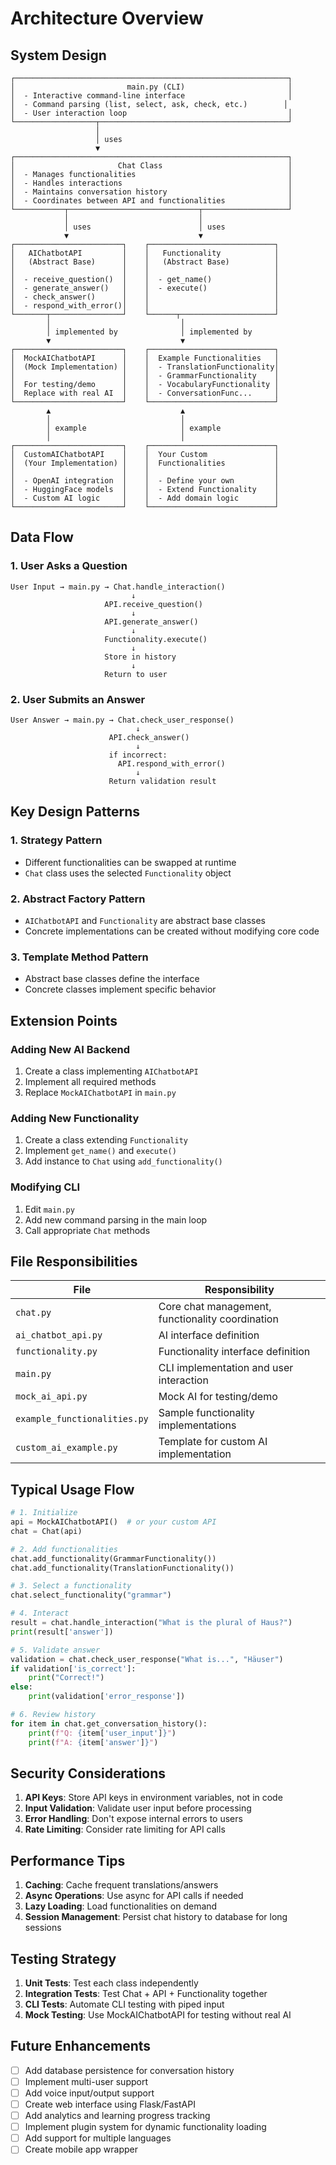 # Architecture Overview

## System Design

```
┌─────────────────────────────────────────────────────────────┐
│                         main.py (CLI)                       │
│  - Interactive command-line interface                       │
│  - Command parsing (list, select, ask, check, etc.)        │
│  - User interaction loop                                    │
└──────────────────┬──────────────────────────────────────────┘
                   │
                   │ uses
                   ▼
┌─────────────────────────────────────────────────────────────┐
│                       Chat Class                            │
│  - Manages functionalities                                  │
│  - Handles interactions                                     │
│  - Maintains conversation history                           │
│  - Coordinates between API and functionalities              │
└───────────┬─────────────────────────────┬───────────────────┘
            │                             │
            │ uses                        │ uses
            ▼                             ▼
┌────────────────────────┐    ┌────────────────────────────┐
│   AIChatbotAPI         │    │   Functionality            │
│   (Abstract Base)      │    │   (Abstract Base)          │
│                        │    │                            │
│  - receive_question()  │    │  - get_name()              │
│  - generate_answer()   │    │  - execute()               │
│  - check_answer()      │    │                            │
│  - respond_with_error()│    │                            │
└───────┬────────────────┘    └──────┬─────────────────────┘
        │                             │
        │ implemented by              │ implemented by
        ▼                             ▼
┌────────────────────────┐    ┌────────────────────────────┐
│  MockAIChatbotAPI      │    │  Example Functionalities   │
│  (Mock Implementation) │    │  - TranslationFunctionality│
│                        │    │  - GrammarFunctionality    │
│  For testing/demo      │    │  - VocabularyFunctionality │
│  Replace with real AI  │    │  - ConversationFunc...     │
└────────────────────────┘    └────────────────────────────┘
        ▲                             ▲
        │                             │
        │ example                     │ example
        │                             │
┌────────────────────────┐    ┌────────────────────────────┐
│  CustomAIChatbotAPI    │    │  Your Custom               │
│  (Your Implementation) │    │  Functionalities           │
│                        │    │                            │
│  - OpenAI integration  │    │  - Define your own         │
│  - HuggingFace models  │    │  - Extend Functionality    │
│  - Custom AI logic     │    │  - Add domain logic        │
└────────────────────────┘    └────────────────────────────┘
```

## Data Flow

### 1. User Asks a Question

```
User Input → main.py → Chat.handle_interaction()
                           ↓
                     API.receive_question()
                           ↓
                     API.generate_answer()
                           ↓
                     Functionality.execute()
                           ↓
                     Store in history
                           ↓
                     Return to user
```

### 2. User Submits an Answer

```
User Answer → main.py → Chat.check_user_response()
                            ↓
                      API.check_answer()
                            ↓
                      if incorrect:
                        API.respond_with_error()
                            ↓
                      Return validation result
```

## Key Design Patterns

### 1. Strategy Pattern
- Different functionalities can be swapped at runtime
- `Chat` class uses the selected `Functionality` object

### 2. Abstract Factory Pattern
- `AIChatbotAPI` and `Functionality` are abstract base classes
- Concrete implementations can be created without modifying core code

### 3. Template Method Pattern
- Abstract base classes define the interface
- Concrete classes implement specific behavior

## Extension Points

### Adding New AI Backend

1. Create a class implementing `AIChatbotAPI`
2. Implement all required methods
3. Replace `MockAIChatbotAPI` in `main.py`

### Adding New Functionality

1. Create a class extending `Functionality`
2. Implement `get_name()` and `execute()`
3. Add instance to `Chat` using `add_functionality()`

### Modifying CLI

1. Edit `main.py`
2. Add new command parsing in the main loop
3. Call appropriate `Chat` methods

## File Responsibilities

| File | Responsibility |
|------|----------------|
| `chat.py` | Core chat management, functionality coordination |
| `ai_chatbot_api.py` | AI interface definition |
| `functionality.py` | Functionality interface definition |
| `main.py` | CLI implementation and user interaction |
| `mock_ai_api.py` | Mock AI for testing/demo |
| `example_functionalities.py` | Sample functionality implementations |
| `custom_ai_example.py` | Template for custom AI implementation |

## Typical Usage Flow

```python
# 1. Initialize
api = MockAIChatbotAPI()  # or your custom API
chat = Chat(api)

# 2. Add functionalities
chat.add_functionality(GrammarFunctionality())
chat.add_functionality(TranslationFunctionality())

# 3. Select a functionality
chat.select_functionality("grammar")

# 4. Interact
result = chat.handle_interaction("What is the plural of Haus?")
print(result['answer'])

# 5. Validate answer
validation = chat.check_user_response("What is...", "Häuser")
if validation['is_correct']:
    print("Correct!")
else:
    print(validation['error_response'])

# 6. Review history
for item in chat.get_conversation_history():
    print(f"Q: {item['user_input']}")
    print(f"A: {item['answer']}")
```

## Security Considerations

1. **API Keys**: Store API keys in environment variables, not in code
2. **Input Validation**: Validate user input before processing
3. **Error Handling**: Don't expose internal errors to users
4. **Rate Limiting**: Consider rate limiting for API calls

## Performance Tips

1. **Caching**: Cache frequent translations/answers
2. **Async Operations**: Use async for API calls if needed
3. **Lazy Loading**: Load functionalities on demand
4. **Session Management**: Persist chat history to database for long sessions

## Testing Strategy

1. **Unit Tests**: Test each class independently
2. **Integration Tests**: Test Chat + API + Functionality together
3. **CLI Tests**: Automate CLI testing with piped input
4. **Mock Testing**: Use MockAIChatbotAPI for testing without real AI

## Future Enhancements

- [ ] Add database persistence for conversation history
- [ ] Implement multi-user support
- [ ] Add voice input/output support
- [ ] Create web interface using Flask/FastAPI
- [ ] Add analytics and learning progress tracking
- [ ] Implement plugin system for dynamic functionality loading
- [ ] Add support for multiple languages
- [ ] Create mobile app wrapper
